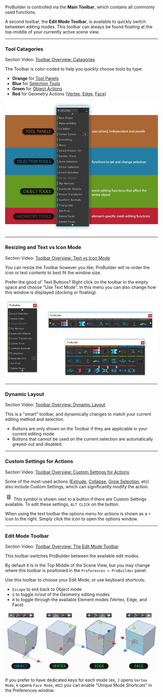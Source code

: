 <!-- # Video: Toolbar Overview -->
<!-- [![ProBuilder Toolbar Video](../images/VideoLink_YouTube_768.png)](@todo) -->

ProBuilder is controlled via the **Main Toolbar**, which contains all commonly used functions.

A second toolbar, the **Edit Mode Toolbar**, is available to quickly switch betweeen editing modes. This toolbar can always be found floating at the top-middle of your currently active scene view.

---

### Tool Catagories

<div class="video-link-missing">
Section Video: <a href="@todo">Toolbar Overview: Catagories</a>
</div>

The Toolbar is color-coded to help you quickly choose tools by type:

* **Orange** for [Tool Panels](tool-panels)
* **Blue** for [Selection Tools](selection-tools)
* **Green** for [Object Actions](object-actions)
* **Red** for Geometry Actions ([Vertex](vertex), [Edge](edge), [Face](face))

![Toolbar Categories Example](../images/ExampleImage_Toolbar_ColorCategories.png "Toolbar Categories Example")

---

### Resizing and Text vs Icon Mode

<div class="video-link-missing">
Section Video: <a href="@todo">Toolbar Overview: Text vs Icon Mode</a>
</div>

You can resize the Toolbar however you like; ProBuilder will re-order the icon or text contents to best fit the window size.

Prefer the good ol' Text Buttons? Right click on the toolbar in the empty space and choose "Use Text Mode".  In this menu you can also change how this window is displayed (docking or floating).

![Toolbar Resizing Example](../images/Toolbar_ResizingExample.png "Toolbar Resizing Example")

---

### Dynamic Layout

<div class="video-link-missing">
Section Video: <a href="@todo">Toolbar Overview: Dynamic Layout</a>
</div>

This is a "smart" toolbar, and dynamically changes to match your current editing method and selection.

* Buttons are only shown on the Toolbar if they are applicable in your current editing mode
* Buttons that cannot be used on the current selection are automatically greyed-out and disabled.

---

### Custom Settings for Actions

<div class="video-link-missing">
Section Video: <a href="@todo">Toolbar Overview: Custom Settings for Actions</a>
</div>

Some of the most-used actions ([Extrude](face/#extrude), [Collapse](vertex/#collapse), [Grow Selection](selection-tools/#grow), etc) also include Custom Settings, which can significantly modify the action.

![Options Icon](../images/icons/options.png) This symbol is shown next to a button if there are Custom Settings available. To edit these settings, `ALT CLICK` on the button.

When using the text toolbar the options menu for actions is shown as a `+` icon to the right.  Simply click the icon to open the options window.

---

<a id="edit-mode-toolbar"></a>
### Edit Mode Toolbar

<div class="video-link-missing">
Section Video: <a href="@todo">Toolbar Overview: The Edit Mode Toolbar</a>
</div>

This toolbar switches ProBuilder between the available edit modes.

By default it is in the Top Middle of the Scene View, but you may change where this toolbar is positioned in the `Preferences > ProBuilder` panel.

Use this toolbar to choose your Edit Mode, or use keyboard shortcuts:

* `Escape` to exit back to Object mode
* `G` to toggle in/out of the Geometry editing modes
* `H` to toggle through the available Element modes (Vertex, Edge, and Face)

![Editing Modes Example](../images/ExampleImage_ObjectAndElementEditingModes.png "Editing Modes Example")

If you prefer to have dedicated keys for each mode (ex, `J` opens `Vertex Mode`, `K` opens `Face Mode`, etc) you can enable "Unique Mode Shortcuts" in the Preferences window.
